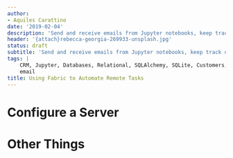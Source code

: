 ```yaml
---
author:
- Aquiles Carattino
date: '2019-02-04'
description: 'Send and receive emails from Jupyter notebooks, keep track of people'
header: '{attach}rebecca-georgia-269933-unsplash.jpg'
status: draft
subtitle: 'Send and receive emails from Jupyter notebooks, keep track of people'
tags: |
    CRM, Jupyter, Databases, Relational, SQLAlchemy, SQLite, Customers,
    email
title: Using Fabric to Automate Remote Tasks
---
```


Configure a Server
==================

Other Things
============

